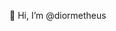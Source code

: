 👋 Hi, I’m @diormetheus

<!---
diormetheus/diormetheus is a ✨ special ✨ repository because its `README.md` (this file) appears on your GitHub profile.
You can click the Preview link to take a look at your changes.
--->

